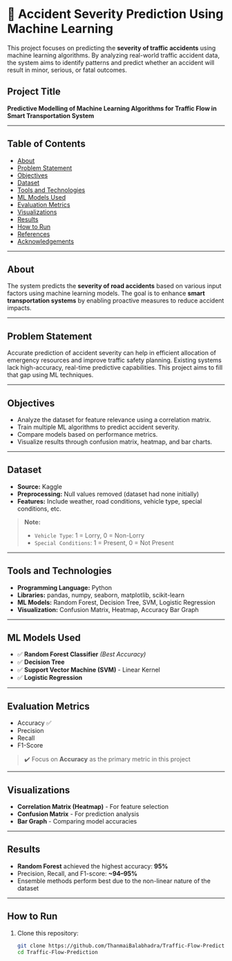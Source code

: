 # 🚦 Accident Severity Prediction Using Machine Learning

This project focuses on predicting the **severity of traffic accidents** using machine learning algorithms. By analyzing real-world traffic accident data, the system aims to identify patterns and predict whether an accident will result in minor, serious, or fatal outcomes.

## Project Title

**Predictive Modelling of Machine Learning Algorithms for Traffic Flow in Smart Transportation System**

---

## Table of Contents

- [About](#about)
- [Problem Statement](#problem-statement)
- [Objectives](#objectives)
- [Dataset](#dataset)
- [Tools and Technologies](#tools-and-technologies)
- [ML Models Used](#ml-models-used)
- [Evaluation Metrics](#evaluation-metrics)
- [Visualizations](#visualizations)
- [Results](#results)
- [How to Run](#how-to-run)
- [References](#references)
- [Acknowledgements](#acknowledgements)

---

## About

The system predicts the **severity of road accidents** based on various input factors using machine learning models. The goal is to enhance **smart transportation systems** by enabling proactive measures to reduce accident impacts.

---

## Problem Statement

Accurate prediction of accident severity can help in efficient allocation of emergency resources and improve traffic safety planning. Existing systems lack high-accuracy, real-time predictive capabilities. This project aims to fill that gap using ML techniques.

---

## Objectives

- Analyze the dataset for feature relevance using a correlation matrix.
- Train multiple ML algorithms to predict accident severity.
- Compare models based on performance metrics.
- Visualize results through confusion matrix, heatmap, and bar charts.

---

## Dataset

- **Source:** Kaggle
- **Preprocessing:** Null values removed (dataset had none initially)
- **Features:** Include weather, road conditions, vehicle type, special conditions, etc.

> **Note:**  
> - `Vehicle Type`: 1 = Lorry, 0 = Non-Lorry  
> - `Special Conditions`: 1 = Present, 0 = Not Present

---

## Tools and Technologies

- **Programming Language:** Python  
- **Libraries:** pandas, numpy, seaborn, matplotlib, scikit-learn  
- **ML Models:** Random Forest, Decision Tree, SVM, Logistic Regression  
- **Visualization:** Confusion Matrix, Heatmap, Accuracy Bar Graph  

---

## ML Models Used

- ✅ **Random Forest Classifier** *(Best Accuracy)*
- ✅ **Decision Tree**
- ✅ **Support Vector Machine (SVM)** - Linear Kernel
- ✅ **Logistic Regression**

---

## Evaluation Metrics

- Accuracy ✅
- Precision
- Recall
- F1-Score

> ✔️ Focus on **Accuracy** as the primary metric in this project

---

## Visualizations

- **Correlation Matrix (Heatmap)** - For feature selection
- **Confusion Matrix** - For prediction analysis
- **Bar Graph** - Comparing model accuracies

---

## Results

- **Random Forest** achieved the highest accuracy: **95%**
- Precision, Recall, and F1-score: **~94–95%**
- Ensemble methods perform best due to the non-linear nature of the dataset

---

## How to Run

1. Clone this repository:
   ```bash
   git clone https://github.com/ThanmaiBalabhadra/Traffic-Flow-Prediction.git
   cd Traffic-Flow-Prediction
